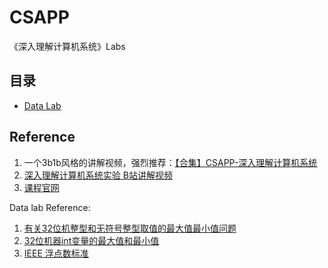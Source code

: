 # CSAPP
《深入理解计算机系统》Labs
## 目录
- [Data Lab](https://github.com/wang-zhuoran/CSAPP/blob/main/Notes/datalab.md)



## Reference
1. 一个3b1b风格的讲解视频，强烈推荐：[【合集】CSAPP-深入理解计算机系统](https://www.bilibili.com/video/BV1cD4y1D7uR?p=1)
2. [深入理解计算机系统实验 B站讲解视频](https://space.bilibili.com/479038960/channel/seriesdetail?sid=867739)
3. [课程官网](http://csapp.cs.cmu.edu/3e/home.html)

Data lab Reference:
1. [有关32位机整型和无符号整型取值的最大值最小值问题](https://codeantenna.com/a/iMcqJQ5jKV)
2. [32位机器int变量的最大值和最小值](https://blog.csdn.net/dovakejin/article/details/112446946)
3. [IEEE 浮点数标准](https://zh.wikipedia.org/wiki/IEEE_754#32%E4%BD%8D%E5%96%AE%E7%B2%BE%E5%BA%A6)
